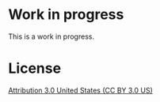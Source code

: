# Work in progress

This is a work in progress.

# License

[Attribution 3.0 United States (CC BY 3.0 US)](https://creativecommons.org/licenses/by/3.0/us/)
